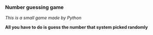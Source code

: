 ### Number guessing game 



_This is a small game made by Python_<br>

**All you have to do is guess the number that system picked randomly**
